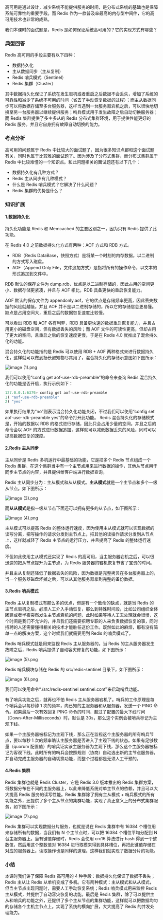 高可用是通过设计，减少系统不能提供服务的时间，是分布式系统的基础也是保障系统可靠性的重要手段。而 Redis 作为一款普及率最高的内存型中间件，它的高可用技术也非常的成熟。

我们本课时的面试题是，Redis 是如何保证系统高可用的？它的实现方式有哪些？

### 典型回答

Redis 高可用的手段主要有以下四种：

- 数据持久化
- 主从数据同步（主从复制）
- Redis 哨兵模式（Sentinel）
- Redis 集群（Cluster）

其中数据持久化保证了系统在发生宕机或者重启之后数据不会丢失，增加了系统的可靠性和减少了系统不可用的时间（省去了手动恢复数据的过程）；而主从数据同步可以将数据存储至多台服务器，这样当遇到一台服务器宕机之后，可以很快地切换至另一台服务器以继续提供服务；哨兵模式用于发生故障之后自动切换服务器；而 Redis 集群提供了多主多从的 Redis 分布式集群环境，用于提供性能更好的 Redis 服务，并且它自身拥有故障自动切换的能力。

### 考点分析

高可用的问题属于 Redis 中比较大的面试题了，因为很多知识点都和这个面试题有关，同时也属于比较难的面试题了。因为涉及了分布式集群，而分布式集群属于 Redis 中比较难懂的一个知识点。和此问题相关的面试题还有以下几个：

- 数据持久化有几种方式？
- Redis 主从同步有几种模式？
- 什么是 Redis 哨兵模式？它解决了什么问题？
- Redis 集群的优势是什么？

### 知识扩展

#### 1.数据持久化

持久化功能是 Redis 和 Memcached 的主要区别之一，因为只有 Redis 提供了此功能。

在 Redis 4.0 之前数据持久化方式有两种：AOF 方式和 RDB 方式。

- RDB（Redis DataBase，快照方式）是将某一个时刻的内存数据，以二进制的方式写入磁盘。
- AOF（Append Only File，文件追加方式）是指将所有的操作命令，以文本的形式追加到文件中。

RDB 默认的保存文件为 dump.rdb，优点是以二进制存储的，因此占用的空间更小、数据存储更紧凑，并且与 AOF 相比，RDB 具备更快的重启恢复能力。

AOF 默认的保存文件为 appendonly.aof，它的优点是存储频率更高，因此丢失数据的风险就越低，并且 AOF 并不是以二进制存储的，所以它的存储信息更易懂。缺点是占用空间大，重启之后的数据恢复速度比较慢。

可以看出 RDB 和 AOF 各有利弊，RDB 具备更快速的数据重启恢复能力，并且占用更小的磁盘空间，但有数据丢失的风险；而 AOF 文件的可读性更高，但却占用了更大的空间，且重启之后的恢复速度更慢，于是在 Redis 4.0 就推出了混合持久化的功能。

混合持久化的功能指的是 Redis 可以使用 RDB + AOF 两种格式来进行数据持久化，这样就可以做到扬长避短物尽其用了，混合持久化的存储示意图如下图所示：

![image (1).png](https://s0.lgstatic.com/i/image/M00/0F/40/CgqCHl7HRL-ARaj7AABVIFnJgfE685.png)

我们可以使用“config get aof-use-rdb-preamble”的命令来查询 Redis 混合持久化的功能是否开启，执行示例如下：


```java
127.0.0.1:6379> config get aof-use-rdb-preamble
1) "aof-use-rdb-preamble"
2) "yes"
```

如果执行结果为“no”则表示混合持久化功能关闭，不过我们可以使用“config set aof-use-rdb-preamble yes”的命令打开此功能。
Redis 混合持久化的存储模式是，开始的数据以 RDB 的格式进行存储，因此只会占用少量的空间，并且之后的命令会以 AOF 的方式进行数据追加，这样就可以减低数据丢失的风险，同时可以提高数据恢复的速度。

#### 2.Redis 主从同步

主从同步是 Redis 多机运行中最基础的功能，它是把多个 Redis 节点组成一个 Redis 集群，在这个集群当中有一个主节点用来进行数据的操作，其他从节点用于同步主节点的内容，并且提供给客户端进行数据查询。

Redis 主从同步分为：主从模式和从从模式。**主从模式**就是一个主节点和多个一级从节点，如下图所示：

![image (3).png](https://s0.lgstatic.com/i/image/M00/0F/40/CgqCHl7HRNaAUEFMAADdgcS-e7A625.png)

而**从从模式**是指一级从节点下面还可以拥有更多的从节点，如下图所示：

![image (4).png](https://s0.lgstatic.com/i/image/M00/0F/40/CgqCHl7HRN-APxPIAAFbO6pdGEk455.png)

主从模式可以提高 Redis 的整体运行速度，因为使用主从模式就可以实现数据的读写分离，把写操作的请求分发到主节点上，把其他的读操作请求分发到从节点上，这样就减轻了 Redis 主节点的运行压力，并且提高了 Redis 的整体运行速度。

不但如此使用主从模式还实现了 Redis 的高可用，当主服务器宕机之后，可以很迅速的把从节点提升为主节点，为 Redis 服务器的宕机恢复节省了宝贵的时间。

并且主从复制还降低了数据丢失的风险，因为数据是完整拷贝在多台服务器上的，当一个服务器磁盘坏掉之后，可以从其他服务器拿到完整的备份数据。

#### 3.Redis 哨兵模式

Redis 主从复制模式有那么多的优点，但是有一个致命的缺点，就是当 Redis 的主节点宕机之后，必须人工介入手动恢复，那么到特殊时间段，比如公司组织全体团建或者半夜突然发生主节点宕机的问题，此时如果等待人工去处理就会很慢，这个时间是我们不允许的，并且我们还需要招聘专职的人来负责数据恢复的事，同时招聘的人还需要懂得相关的技术才能胜任这份工作。既然如此的麻烦，那有没有简单一点的解决方案，这个时候我们就需要用到 Redis 的哨兵模式了。

Redis 哨兵模式就是用来监视 Redis 主从服务器的，当 Redis 的主从服务器发生故障之后，Redis 哨兵提供了自动容灾修复的功能，如下图所示：

![image (5).png](https://s0.lgstatic.com/i/image/M00/0F/40/CgqCHl7HRPGAOotiAAEnlC_LOmI256.png)

Redis 哨兵模块存储在 Redis 的 src/redis-sentinel 目录下，如下图所示：

![image (6).png](https://s0.lgstatic.com/i/image/M00/0F/35/Ciqc1F7HRPiAT6ITAAEMYbbe7uE121.png)

我们可以使用命令“./src/redis-sentinel sentinel.conf”来启动哨兵功能。

有了哨兵功能之后，就再也不怕 Redis 主从服务器宕机了。哨兵的工作原理是每个哨兵会以每秒钟 1 次的频率，向已知的主服务器和从服务器，发送一个 PING 命令。如果最后一次有效回复 PING 命令的时间，超过了配置的最大下线时间（Down-After-Milliseconds）时，默认是 30s，那么这个实例会被哨兵标记为主观下线。

如果一个主服务器被标记为主观下线，那么正在监视这个主服务器的所有哨兵节点，要以每秒 1 次的频率确认主服务器是否进入了主观下线的状态。如果有足够数量（quorum 配置值）的哨兵证实该主服务器为主观下线，那么这个主服务器被标记为客观下线。此时所有的哨兵会按照规则（协商）自动选出新的主节点服务器，并自动完成主服务器的自动切换功能，而整个过程都是无须人工干预的。

#### 4.Redis 集群

Redis 集群也就是 Redis Cluster，它是 Redis 3.0 版本推出的 Redis 集群方案，将数据分布在不同的主服务器上，以此来降低系统对单主节点的依赖，并且可以大大提高 Redis 服务的读写性能。Redis 集群除了拥有主从模式 + 哨兵模式的所有功能之外，还提供了多个主从节点的集群功能，实现了真正意义上的分布式集群服务，如下图所示：

![image (7).png](https://s0.lgstatic.com/i/image/M00/0F/40/CgqCHl7HRQiASHI6AAEIfzYWTpo237.png)

Redis 集群可以实现数据分片服务，也就是说在 Redis 集群中有 16384 个槽位用来存储所有的数据，当我们有 N 个主节点时，可以把 16384 个槽位平均分配到 N 台主服务器上。当有键值存储时，Redis 会使用 crc16 算法进行 hash 得到一个整数值，然后用这个整数值对 16384 进行取模来得到具体槽位，再把此键值存储在对应的服务器上，读取操作也是同样的道理，这样我们就实现了数据分片的功能。

### 小结

本课时我们讲了保障 Redis 高可用的 4 种手段：数据持久化保证了数据不丢失；Redis 主从让 Redis 从单机变成了多机。它有两种模式：主从模式和从从模式，但当主节点出现问题时，需要人工手动恢复系统；Redis 哨兵模式用来监控 Redis 主从模式，并提供了自动容灾恢复的功能。最后是 Redis 集群，除了可以提供主从和哨兵的功能之外，还提供了多个主从节点的集群功能，这样就可以把数据均匀的存储各个主机主节点上，实现了系统的横向扩展，大大提高了 Redis 的并发处理能力。